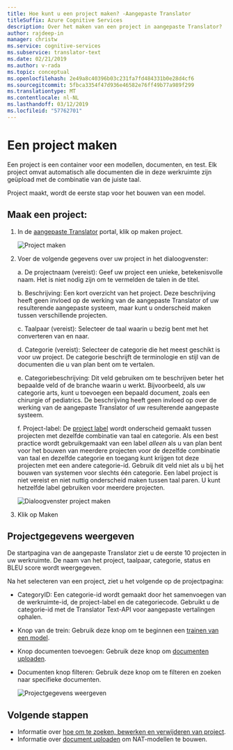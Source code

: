 ```yaml
---
title: Hoe kunt u een project maken? -Aangepaste Translator
titleSuffix: Azure Cognitive Services
description: Over het maken van een project in aangepaste Translator?
author: rajdeep-in
manager: christw
ms.service: cognitive-services
ms.subservice: translator-text
ms.date: 02/21/2019
ms.author: v-rada
ms.topic: conceptual
ms.openlocfilehash: 2e49a8c40396b03c231fa7fd484331b0e28d4cf6
ms.sourcegitcommit: 5fbca3354f47d936e46582e76ff49b77a989f299
ms.translationtype: MT
ms.contentlocale: nl-NL
ms.lasthandoff: 03/12/2019
ms.locfileid: "57762701"
---
```

# <a name="create-a-project"></a>Een project maken

Een project is een container voor een modellen, documenten, en test. Elk project omvat automatisch alle documenten die in deze werkruimte zijn geüpload met de combinatie van de juiste taal.

Project maakt, wordt de eerste stap voor het bouwen van een model.

## <a name="create-a-project"></a>Maak een project:

1.  In de [aangepaste Translator](https://portal.customtranslator.azure.ai) portal, klik op maken project.

    ![Project maken](media/how-to/how-to-create-project.png)

2.  Voer de volgende gegevens over uw project in het dialoogvenster:

    a.  De projectnaam (vereist): Geef uw project een unieke, betekenisvolle naam. Het is niet nodig zijn om te vermelden de talen in de titel.

    b.  Beschrijving: Een kort overzicht van het project. Deze beschrijving heeft geen invloed op de werking van de aangepaste Translator of uw resulterende aangepaste systeem, maar kunt u onderscheid maken tussen verschillende projecten.

    c.  Taalpaar (vereist): Selecteer de taal waarin u bezig bent met het converteren van en naar.

    d.  Categorie (vereist): Selecteer de categorie die het meest geschikt is voor uw project. De categorie beschrijft de terminologie en stijl van de documenten die u van plan bent om te vertalen.

    e.  Categoriebeschrijving: Dit veld gebruiken om te beschrijven beter het bepaalde veld of de branche waarin u werkt. Bijvoorbeeld, als uw categorie arts, kunt u toevoegen een bepaald document, zoals een chirurgie of pediatrics. De beschrijving heeft geen invloed op over de werking van de aangepaste Translator of uw resulterende aangepaste systeem.

    f.  Project-label: De [project label](workspace-and-project.md#project-labels) wordt onderscheid gemaakt tussen projecten met dezelfde combinatie van taal en categorie. Als een best practice wordt gebruikgemaakt van een label *alleen* als u van plan bent voor het bouwen van meerdere projecten voor de dezelfde combinatie van taal en dezelfde categorie en toegang kunt krijgen tot deze projecten met een andere categorie-id. Gebruik dit veld niet als u bij het bouwen van systemen voor slechts één categorie. Een label project is niet vereist en niet nuttig onderscheid maken tussen taal paren. U kunt hetzelfde label gebruiken voor meerdere projecten.

    ![Dialoogvenster project maken](media/how-to/how-to-create-project-dialog.png)

3.  Klik op Maken

## <a name="view-project-details"></a>Projectgegevens weergeven

De startpagina van de aangepaste Translator ziet u de eerste 10 projecten in uw werkruimte. De naam van het project, taalpaar, categorie, status en BLEU score wordt weergegeven.

Na het selecteren van een project, ziet u het volgende op de projectpagina:

- CategoryID: Een categorie-id wordt gemaakt door het samenvoegen van de werkruimte-id, de project-label en de categoriecode. Gebruikt u de categorie-id met de Translator Text-API voor aangepaste vertalingen ophalen.

- Knop van de trein: Gebruik deze knop om te beginnen een [trainen van een model](how-to-train-model.md).

- Knop documenten toevoegen: Gebruik deze knop om [documenten uploaden](how-to-upload-document.md).

- Documenten knop filteren: Gebruik deze knop om te filteren en zoeken naar specifieke documenten.

    ![Projectgegevens weergeven](media/how-to/how-to-view-project.png)

## <a name="next-steps"></a>Volgende stappen

- Informatie over [hoe om te zoeken, bewerken en verwijderen van project](how-to-search-edit-delete-projects.md).
- Informatie over [document uploaden](how-to-upload-document.md) om NAT-modellen te bouwen.
